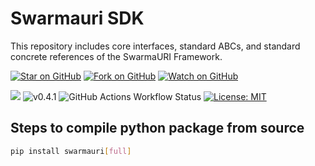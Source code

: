 # Swarmauri SDK
This repository includes core interfaces, standard ABCs, and standard concrete references of the SwarmaURI Framework.

[![Star on GitHub](https://img.shields.io/github/stars/swarmauri/swarmauri-sdk?style=social)](https://github.com/swarmauri/swarmauri-sdk/stargazers) [![Fork on GitHub](https://img.shields.io/github/forks/swarmauri/swarmauri-sdk?style=social)](https://github.com/swarmauri/swarmauri-sdk/network/members) [![Watch on GitHub](https://img.shields.io/github/watchers/swarmauri/swarmauri-sdk?style=social)](https://github.com/swarmauri/swarmauri-sdk/watchers)


![](https://hits.seeyoufarm.com/api/count/incr/badge.svg?url=https://github.com/swarmauri/swarmauri-sdk&count_bg=%2379C83D&title_bg=%23555555&icon=&icon_color=%23E7E7E7&title=hits&edge_flat=false) ![v0.4.1](https://img.shields.io/badge/Version-v0.4.1-yellow) ![GitHub Actions Workflow Status](https://img.shields.io/github/actions/workflow/status/swarmauri/swarmauri-sdk/publish_stable.yml) [![License: MIT](https://img.shields.io/badge/License-Apache-yellow.svg)]([https://github.com/swarmauri/swarmauri-sdk/LICENSE](https://github.com/swarmauri/swarmauri-sdk?tab=Apache-2.0-1-ov-file#readme)) 


## Steps to compile python package from source
```bash
pip install swarmauri[full]
```

